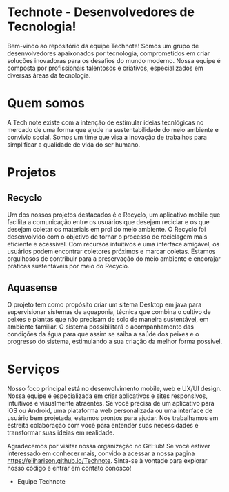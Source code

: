 # Technote - Desenvolvedores de Tecnologia!
Bem-vindo ao repositório da equipe Technote! Somos um grupo de desenvolvedores apaixonados por tecnologia, comprometidos em criar soluções inovadoras para os desafios do mundo moderno. Nossa equipe é composta por profissionais talentosos e criativos, especializados em diversas áreas da tecnologia.

# Quem somos
A Tech note existe com a intenção de estimular ideias tecnlógicas no mercado de uma forma que ajude na sustentabilidade do meio ambiente e convivio social. Somos um time que visa a inovação de trabalhos para simplificar a qualidade de vida do ser humano.

# Projetos

## Recyclo

Um dos nossos projetos destacados é o Recyclo, um aplicativo mobile que facilita a comunicação entre os usuários que desejam reciclar e os que desejam coletar os materiais em prol do meio ambiente. O Recyclo foi desenvolvido com o objetivo de tornar o processo de reciclagem mais eficiente e acessível. Com recursos intuitivos e uma interface amigável, os usuários podem encontrar coletores próximos e marcar coletas. Estamos orgulhosos de contribuir para a preservação do meio ambiente e encorajar práticas sustentáveis por meio do Recyclo.

## Aquasense

O projeto tem como propósito criar um sitema Desktop em java para supervisionar sistemas de aquaponia, técnica que combina o cultivo de peixes e plantas que não precisam de solo de maneira sustentável, em ambiente familiar. O sistema possibilitará o acompanhamento das condições da água para que assim se saiba a saúde dos peixes e o progresso do sistema, estimulando a sua criação da melhor forma possivel.

# Serviços
Nosso foco principal está no desenvolvimento mobile, web e UX/UI design. Nossa equipe é especializada em criar aplicativos e sites responsivos, intuitivos e visualmente atraentes. Se você precisa de um aplicativo para iOS ou Android, uma plataforma web personalizada ou uma interface de usuário bem projetada, estamos prontos para ajudar. Nós trabalhamos em estreita colaboração com você para entender suas necessidades e transformar suas ideias em realidade.

Agradecemos por visitar nossa organização no GitHub! Se você estiver interessado em conhecer mais, convido a acessar a nossa pagina https://eliharison.github.io/Technote. Sinta-se à vontade para explorar nosso código e entrar em contato conosco!

- Equipe Technote
